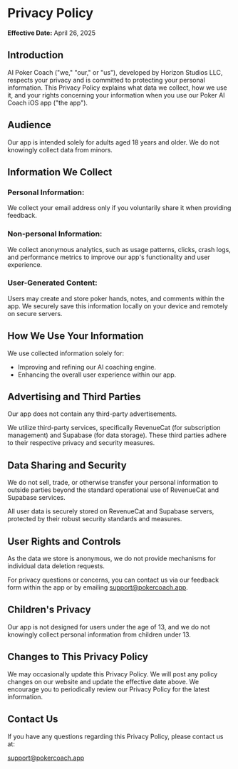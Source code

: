 # Privacy Policy

**Effective Date:** April 26, 2025

## Introduction

AI Poker Coach ("we," "our," or "us"), developed by Horizon Studios LLC, respects your privacy and is committed to protecting your personal information. This Privacy Policy explains what data we collect, how we use it, and your rights concerning your information when you use our Poker AI Coach iOS app ("the app").

## Audience

Our app is intended solely for adults aged 18 years and older. We do not knowingly collect data from minors.

## Information We Collect

### Personal Information:

We collect your email address only if you voluntarily share it when providing feedback.

### Non-personal Information:

We collect anonymous analytics, such as usage patterns, clicks, crash logs, and performance metrics to improve our app's functionality and user experience.

### User-Generated Content:

Users may create and store poker hands, notes, and comments within the app. We securely save this information locally on your device and remotely on secure servers.

## How We Use Your Information

We use collected information solely for:

- Improving and refining our AI coaching engine.
- Enhancing the overall user experience within our app.

## Advertising and Third Parties

Our app does not contain any third-party advertisements.

We utilize third-party services, specifically RevenueCat (for subscription management) and Supabase (for data storage). These third parties adhere to their respective privacy and security measures.

## Data Sharing and Security

We do not sell, trade, or otherwise transfer your personal information to outside parties beyond the standard operational use of RevenueCat and Supabase services.

All user data is securely stored on RevenueCat and Supabase servers, protected by their robust security standards and measures.

## User Rights and Controls

As the data we store is anonymous, we do not provide mechanisms for individual data deletion requests.

For privacy questions or concerns, you can contact us via our feedback form within the app or by emailing support@pokercoach.app.

## Children's Privacy

Our app is not designed for users under the age of 13, and we do not knowingly collect personal information from children under 13.

## Changes to This Privacy Policy

We may occasionally update this Privacy Policy. We will post any policy changes on our website and update the effective date above. We encourage you to periodically review our Privacy Policy for the latest information.

## Contact Us

If you have any questions regarding this Privacy Policy, please contact us at:

support@pokercoach.app